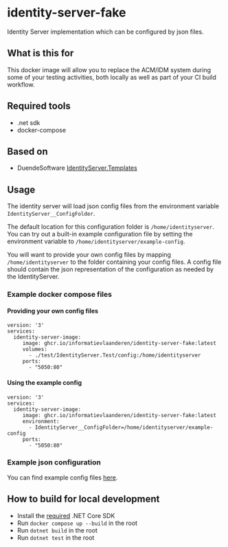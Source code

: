 # identity-server-fake
Identity Server implementation which can be configured by json files.

## What is this for
This docker image will allow you to replace the ACM/IDM system during some of your testing activities, 
both locally as well as part of your CI build workflow. 

## Required tools
- .net sdk
- docker-compose

## Based on
- DuendeSoftware [IdentityServer.Templates](https://github.com/DuendeSoftware/IdentityServer.Templates)

## Usage
The identity server will load json config files from the environment variable `IdentityServer__ConfigFolder`.

The default location for this configuration folder is `/home/identityserver`.
You can try out a built-in example configuration file by setting the environment variable to `/home/identityserver/example-config`.

You will want to provide your own config files by mapping `/home/identityserver` to the folder containing your config files. 
A config file should contain the json representation of the configuration as needed by the IdentityServer.
 
### Example docker compose files
#### Providing your own config files
```
version: '3'
services:
  identity-server-image:
     image: ghcr.io/informatievlaanderen/identity-server-fake:latest
     volumes:
       - ./test/IdentityServer.Test/config:/home/identityserver
     ports:
       - "5050:80"
```

#### Using the example config
```
version: '3'
services:
  identity-server-image:
     image: ghcr.io/informatievlaanderen/identity-server-fake:latest
     environment:
       - IdentityServer__ConfigFolder=/home/identityserver/example-config
     ports:
       - "5050:80"
```

### Example json configuration
You can find example config files [here](src/Be.Vlaanderen.Basisregisters.IdentityServer/example-config).

## How to build for local development
- Install the [required](global.json) .NET Core SDK
- Run `docker compose up --build` in the root
- Run `dotnet build` in the root
- Run `dotnet test` in the root